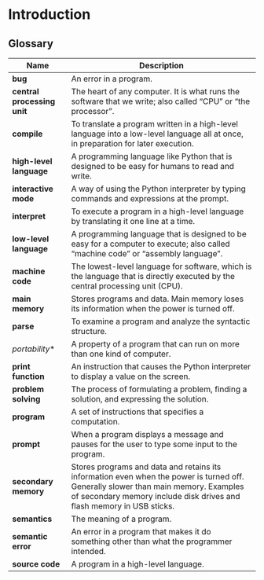 # Introduction

## Glossary
| Name | Description | 
| --- | --- | 
| **bug** | An error in a program. |
| **central processing unit** | The heart of any computer. It is what runs the software that we write; also called “CPU” or “the processor”. |
| **compile** | To translate a program written in a high-level language into a low-level language all at once, in preparation for later execution. |
| **high-level language** | A programming language like Python that is designed to be easy for humans to read and write. |
| **interactive mode** | A way of using the Python interpreter by typing commands and expressions at the prompt. |
| **interpret** | To execute a program in a high-level language by translating it one line at a time. |
| **low-level language** | A programming language that is designed to be easy for a computer to execute; also called “machine code” or “assembly language”. |
| **machine code** | The lowest-level language for software, which is the language that is directly executed by the central processing unit (CPU). |
| **main memory** | Stores programs and data. Main memory loses its information when the power is turned off. |
| **parse** | To examine a program and analyze the syntactic structure. |
| *portability** | A property of a program that can run on more than one kind of computer. |
| **print function** | An instruction that causes the Python interpreter to display a value on the screen. |
| **problem solving** | The process of formulating a problem, finding a solution, and expressing the solution. |
| **program** | A set of instructions that specifies a computation. |
| **prompt** | When a program displays a message and pauses for the user to type some input to the program. |
| **secondary memory** | Stores programs and data and retains its information even when the power is turned off. Generally slower than main memory. Examples of secondary memory include disk drives and flash memory in USB sticks. |
| **semantics** | The meaning of a program. |
| **semantic error** | An error in a program that makes it do something other than what the programmer intended. |
| **source code** | A program in a high-level language. |